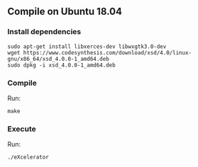 ## Compile on Ubuntu 18.04 

### Install dependencies 
~~~
sudo apt-get install libxerces-dev libwxgtk3.0-dev
wget https://www.codesynthesis.com/download/xsd/4.0/linux-gnu/x86_64/xsd_4.0.0-1_amd64.deb
sudo dpkg -i xsd_4.0.0-1_amd64.deb
~~~

### Compile 
Run:
~~~
make
~~~

### Execute
Run: 
~~~
./eXcelerator
~~~
